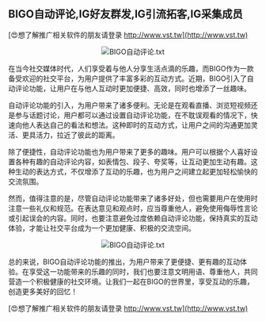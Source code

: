 ## **BIGO自动评论,IG好友群发,IG引流拓客,IG采集成员**

[😍想了解推广相关软件的朋友请登录 http://www.vst.tw](http://www.vst.tw)

 <center><img src="https://vst.tw/MP4/tuiguang/png/0.png" alt="BIGO自动评论.txt"></center>

在当今社交媒体时代，人们享受着与他人分享生活点滴的乐趣，而BIGO作为一款备受欢迎的社交平台，为用户提供了丰富多彩的互动方式。近期，BIGO引入了自动评论功能，让用户在与他人互动时更加便捷、高效，同时也增添了一丝趣味。

自动评论功能的引入，为用户带来了诸多便利。无论是在观看直播、浏览短视频还是参与话题讨论，用户都可以通过设置自动评论功能，在不耽误观看的情况下，快速向他人表达自己的看法和想法。这种即时的互动方式，让用户之间的沟通更加灵活、更具活力，拉近了彼此的距离。

除了便捷性，自动评论功能也为用户带来了更多的趣味。用户可以根据个人喜好设置各种有趣的自动评论内容，如表情包、段子、夸奖等，让互动更加生动有趣。这种生动的表达方式，不仅增添了互动的乐趣，也为用户之间建立起更加轻松愉快的交流氛围。

然而，值得注意的是，尽管自动评论功能带来了诸多好处，但也需要用户在使用时注意一些礼仪和规范。在表达意见和观点时，应当尊重他人，避免使用侮辱性言论或引起误会的内容。同时，也要注意避免过度依赖自动评论功能，保持真实的互动体验，才能让社交平台成为一个更加健康、积极的交流空间。

 <center><img src="https://vst.tw/MP4/tuiguang/png/6.png" alt="BIGO自动评论.txt"></center>

总的来说，BIGO自动评论功能的推出，为用户带来了更便捷、更有趣的互动体验。在享受这一功能带来的乐趣的同时，我们也要注意文明用语、尊重他人，共同营造一个积极健康的社交环境。让我们一起在BIGO的世界里，享受互动的乐趣，创造更多美好的回忆！

[😍想了解推广相关软件的朋友请登录 http://www.vst.tw](http://www.vst.tw)




